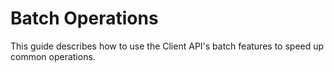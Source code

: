 # Batch Operations

This guide describes how to use the Client API's batch features to speed up common operations.
